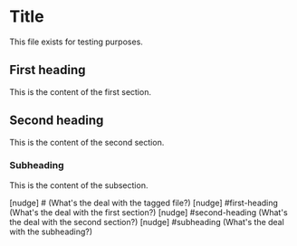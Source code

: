 # Title

This file exists for testing purposes.

## First heading

This is the content of the first section.

## Second heading

This is the content of the second section.

### Subheading

This is the content of the subsection.

[nudge] # (What's the deal with the tagged file?)
[nudge] #first-heading (What's the deal with the first section?)
[nudge] #second-heading (What's the deal with the second section?)
[nudge] #subheading (What's the deal with the subheading?)
